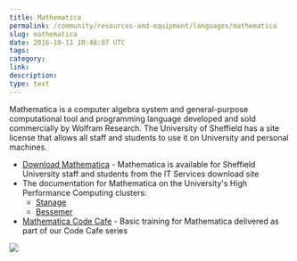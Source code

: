 ```yaml
---
title: Mathematica
permalink: /community/resources-and-equipment/languages/mathematica
slug: mathematica
date: 2016-10-11 10:48:07 UTC
tags:
category:
link:
description:
type: text
---
```


Mathematica is a computer algebra system and general-purpose computational tool and programming language developed and sold commercially by Wolfram Research.
The University of Sheffield has a site license that allows all staff and students to use it on University and personal machines.

  * [Download Mathematica](https://www.sheffield.ac.uk/software/) - Mathematica is available for Sheffield University staff and students from the IT Services download site
  * The documentation for Mathematica on the University's High Performance Computing clusters:
      * [Stanage](https://docs.hpc.shef.ac.uk/en/latest/stanage/software/apps/mathematica.html)
      * [Bessemer](https://docs.hpc.shef.ac.uk/en/latest/bessemer/software/apps/mathematica.html)
  * [Mathematica Code Cafe](https://github.com/RSE-Sheffield/Code_cafe/tree/master/WolframCodeCafe) - Basic training for Mathematica delivered as part of our Code Cafe series

![](/assets/images/Mathematica.png)
